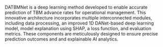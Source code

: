 DATBMNet is a deep learning method developed to enable  accurate prediction of TBM advance rates for operational management. This innovative architecture incorporates multiple interconnected modules, including data processing, an improved 1D DANet-based deep learning model, model explanation using SHAP, a loss function, and evaluation metrics. These components are meticulously designed to ensure precise prediction outcomes and and explainable AI analytics.

